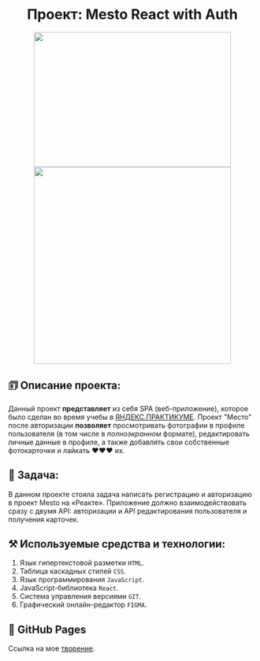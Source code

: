 <h1 align="center">Проект: Mesto React with Auth</h1>

<div align="center">
  <img width="400" height="274" src="https://user-images.githubusercontent.com/108746040/227481773-08fc4b74-6ce7-49c7-a55e-2db1180cde19.png" />
  <img width="400" src="https://user-images.githubusercontent.com/108746040/227482066-6e9f6f10-16ac-4eee-9378-0937bcfdfe36.png" />

</div>


## 🗊 Описание проекта:
Данный проект **представляет** из себя SPA (веб-приложение), которое было сделан во время учебы в [ЯНДЕКС.ПРАКТИКУМЕ](https://practicum.yandex.ru/ "Я Yandex.Practicum!"). Проект "Место" после авторизации **позволяет** просмотривать фотографии в профиле пользователя (в том числе в *полноэкранном* формате), редактировать личные данные в профиле, а также добавлять свои собственные фотокарточки и лайкать ♥♥♥ их.

## 📖 Задача:
В данном проекте стояла задача написать регистрацию и авторизацию в проект Mesto на «Реакте». Приложение должно взаимодействовать сразу с двумя API: авторизации и API редактирования пользователя и получения карточек.

## ⚒️ Используемые средства и технологии:
1. Язык гипертекстовой разметки ```HTML```.
2. Таблица каскадных стилей ```CSS```.
3. Язык программирования ```JavaScript```.
4. JavaScript-библиотека ```React```.
5. Система управления версиями ```GIT```.
6. Графический онлайн-редактор ```FIGMA```.

## 🔗 GitHub Pages
Ссылка на мое [творение](https://derton8.github.io/mesto/).
